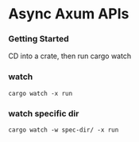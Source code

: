 # Async Axum APIs

### **Getting Started**
CD into a crate, then run cargo watch

### **watch**
```
cargo watch -x run
```

### **watch specific dir**
```
cargo watch -w spec-dir/ -x run
```